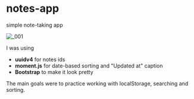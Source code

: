 # notes-app
simple note-taking app

![_001](https://user-images.githubusercontent.com/30172966/43123209-23b07372-8f2c-11e8-993a-a32e3dcb7fac.png)

I was using 
- **uuidv4** for notes ids
- **moment.js** for date-based sorting and "Updated at" caption
- **Bootstrap** to make it look pretty


The main goals were to practice working with localStorage, searching and sorting.
